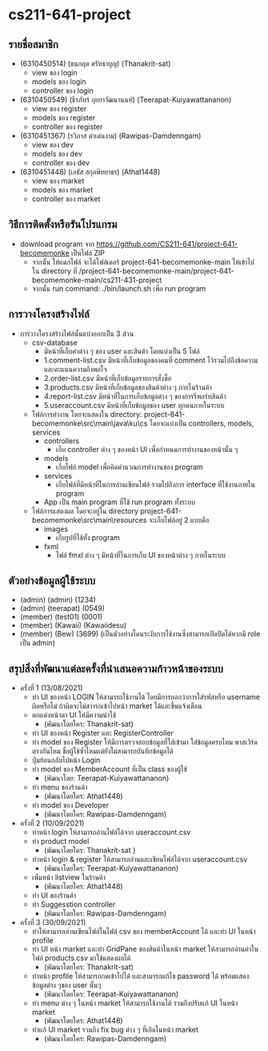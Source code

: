 # cs211-641-project

## รายชื่อสมาชิก
* (6310450514) (ธนกฤต ศรัทธาบุญ) (Thanakrit-sat)
  * view ของ login
  * models ของ login
  * controller ของ login
* (6310450549) (ธีรภัทร์ กุยยาวัฒนานนท์) (Teerapat-Kuiyawattananon)
  * view ของ register
  * models ของ register
  * controller ของ register
* (6310451367) (รวิภาส ดำเด่นงาม) (Rawipas-Damdenngam)
  * view ของ dev
  * models ของ dev
  * controller ของ dev
* (6310451448) (เอธัส สกุลพิทยาธร) (Athat1448)
  * view ของ market
  * models ของ market
  * controller ของ market


## วิธีการติดตั้งหรือรันโปรแกรม
* download program จาก https://github.com/CS211-641/project-641-becomemonke เป็นไฟล์ ZIP
  * จากนั้น ให้แตกไฟล์ จะได้โฟล์เดอร์ project-641-becomemonke-main ให้เข้าไปใน directory ที่ /project-641-becomemonke-main/project-641-becomemonke-main/cs211-431-project
  * จากนั้น run command: ./bin/launch.sh เพื่อ run program

## การวางโครงสร้างไฟล์
* การวางโครงสร้างไฟล์นั้นแบ่งออกเป็น 3 ส่วน
  * csv-database
    * มีหน้าที่เก็บค่าต่าง ๆ ของ user และสินค้า โดยแบ่งเป็น 5 ไฟล์
    * 1.comment-list.csv มีหน้าที่เก็บข้อมูลของคนที่ comment ไว้รวมไปถึงข้อความและคะแนนความถึงพอใจ
    * 2.order-list.csv มีหน้าที่เก็บข้อมูลรายการสั่งซื้อ
    * 3.products.csv มีหน้าที่เก็บข้อมูลของสินค้าต่าง ๆ ภายในร้านค้า
    * 4.report-list.csv มีหน้าที่ในการเก็บข้อมูลต่าง ๆ ของการรีพอร์ทสินค้า
    * 5.useraccount.csv มีหน้าที่เก็บข้อมูลของ user ทุกคนภายในระบบ
  * ไฟล์การทำงาน โดยจะแสดงใน directory: project-641-becomemonke\src\main\java\ku\cs โดยจะแบ่งเป็น controllers, models, services
    * controllers
      * เก็บ controller ต่าง ๆ ของหน้า UI เพื่อกำหนดการทำงานของหน้านั้น ๆ
    * models
      * เก็บไฟล์ model เพื่อคิดคำนวณการทำงานของ program
    * services
      * เก็บไฟล์ที่มีหน้าที่ในการอ่านเขียนไฟล์ รวมไปถึงการ interface ที่ใช้งานภายใน program
    * App เป็น main program ที่ใช้ run program ทั้งระบบ
  * ไฟล์การแสดงผล โดยจะอยู่ใน directory project-641-becomemonke\src\main\resources จะเก็บไฟล์อยู่ 2 แบบคือ
    * images
      * เก็บรูปที่ใช้ทั้ง program
    * fxml
      * ไฟล์ fmxl ต่าง ๆ มีหน้าที่ในการเก็บ UI ของหน้าต่าง ๆ ภายในระบบ

## ตัวอย่างข้อมูลผู้ใช้ระบบ
* (admin) (admin) (1234)
* (admin) (teerapat) (0549)
* (member) (test01) (0001)
* (member) (Kawaii) (Kawaiidesu)
* (member) (Bew) (3699) (เป็นตัวอย่างโดนระงับการใช้งานซึ่งสามารถเปิดปิดได้หากมี role เป็น admin)

## สรุปสิ่งที่พัฒนาแต่ละครั้งที่นำเสนอความก้าวหน้าของระบบ
* ครั้งที่ 1 (13/08/2021)
  * ทำ UI ของหน้า LOGIN ให้สามารถใช้งานได้ โดยมีการบอกว่าการใส่รหัสหรือ username ผิดหรือไม่ ถ้าผิดจะไม่สาารถเข้าไปหน้า market ได้และขึ้นแจ้งเตือน
  * ตกแต่งหน้าตา UI ให้มีความน่าใช้
    * (พัฒนาโดยใคร: Thanakrit-sat)
  * ทำ UI ของหน้า Register และ  RegisterController
  * ทำ model ของ Register ให้มีการตรวจสอบข้อมูลที่ใส่เข้ามา ใส่ข้อมูลครบไหม พาสเวิร์ดตรงกันไหม ชื่อผู้ใช้ซ้ำไหมแต่ยังไม่สามารถบันทึกข้อมูลได้
  * ปุ่มย้อนกลับไปหน้า Login
  * ทำ model ของ MemberAccount ที่เป็น class ของผู้ใช้
    * (พัฒนาโดย: Teerapat-Kuiyawattananon)
  * ทำ menu ของร้านค้า
    * (พัฒนาโดยใคร: Athat1448)
  * ทำ model ของ Developer
    * (พัฒนาโดยใคร: Rawipas-Damdenngam)
* ครั้งที่ 2 (10/09/2021)
  * ทำหน้า login ให้สามารถอ่านไฟล์ได้จาก useraccount.csv
  * ทำ product model
    * (พัฒนาโดยใคร: Thanakrit-sat )
  * ทำหน้า login & register ให้สามารถอ่านและเขียนไฟล์ได้จาก useraccount.csv
    * (พัฒนาโดยใคร: Teerapat-Kuiyawattananon)
  * เพืมหน้า listview ในร้านค้า
    * (พัฒนาโดยใคร: Athat1448)
  * ทำ UI ของร้านค้า
  * ทำ Suggesstion controller
    * (พัฒนาโดยใคร: Rawipas-Damdenngam)
* ครั้งที่ 3 (30/09/2021)
  * ทำให้สามารถอ่านเขียนไฟล์ในไฟล์ csv ของ memberAccount ได้ และทำ UI ในหน้า profile
  * ทำ UI หน้า market และทำ GridPane ของสินค้าในหน้า market ให้สามารถอ่านค่าในไฟล์ products.csv มาใช้แสดงผลได้
    * (พัฒนาโดยใคร: Thanakrit-sat)
  * ทำหน้า profile ให้สามารถกดเข้าไปได้ และสามารถแก้ไข password ได้ พร้อมแสดงข้อมูลต่าง ๆของ user นั้นๆ
    * (พัฒนาโดยใคร: Teerapat-Kuiyawattananon)
  * ทำ menu ต่าง ๆ ในหน้า market ให้สามารถใช้งานได้ รวมถึงปรับแก้ UI ในหน้า market
    * (พัฒนาโดยใคร: Athat1448)
  * ทำแก้ UI market รวมถึง fix bug ต่าง ๆ ที่เกิดในหน้า market
    * (พัฒนาโดยใคร: Rawipas-Damdenngam)  